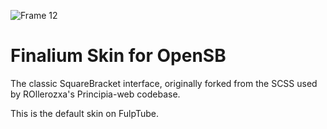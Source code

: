 ![Frame 12](https://github.com/user-attachments/assets/249075c5-e211-447a-b596-51c10a5fa9b4)

# Finalium Skin for OpenSB
The classic SquareBracket interface, originally forked from the SCSS used by ROllerozxa's Principia-web codebase.

This is the default skin on FulpTube.